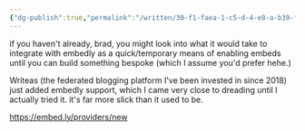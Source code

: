 ```yaml
---
{"dg-publish":true,"permalink":"/written/30-f1-faea-1-c5-d-4-e8-a-b39-f-dff-0-bc-7-dc-34-a/","dgHomeLink":true,"dgPassFrontmatter":false}
---
```


if you haven't already, brad, you might look into what it would take to integrate with embedly as a quick/temporary means of enabling embeds until you can build something bespoke (which I assume you'd prefer hehe.)

Writeas (the federated blogging platform I've been invested in since 2018) just added embedly support, which I came very close to dreading until I actually tried it. it's far more slick than it used to be.

https://embed.ly/providers/new